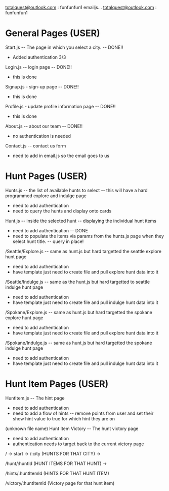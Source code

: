 totalquest@outlook.com : funfunfun1
emailjs... totalquest@outlook.com : funfunfun1

# General Pages (USER)

Start.js -- The page in which you select a city. -- DONE!!
- Added authentication 3/3

Login.js -- login page -- DONE!!
- this is done

Signup.js - sign-up page -- DONE!!
- this is done

Profile.js - update profile information page -- DONE!!
- this is done

About.js -- about our team -- DONE!!
- no authentication is needed

Contact.js -- contact us form 
- need to add in email.js so the email goes to us

# Hunt Pages (USER)

Hunts.js -- the list of available hunts to select -- this will have a hard programmed explore and indulge page
- need to add authentication 
- need to query the hunts and display onto cards

Hunt.js -- inside the selected hunt -- displaying the individual hunt items 
- need to add authentication -- DONE
- need to populate the items via params from the hunts.js page when they select hunt title. -- query in place!

/Seattle/Explore.js -- same as hunt.js but hard targetted the seattle explore hunt page 
- need to add authentication
- have template just need to create file and pull explore hunt data into it 

/Seattle/Indulge.js -- same as the hunt.js but hard targetted to seattle indulge hunt page
- need to add authentication
- have template just need to create file and pull indulge hunt data into it 

/Spokane/Explore.js -- same as hunt.js but hard targetted the spokane explore hunt page
- need to add authentication
- have template just need to create file and pull explore hunt data into it 

/Spokane/Indulge.js -- same as hunt.js but hard targetted the spokane indulge hunt page
- need to add authentication
- have template just need to create file and pull indulge hunt data into it 

# Hunt Item Pages (USER)

HuntItem.js -- The hint page 
- need to add authentication 
- need to add a flow of hints
    -- remove points from user and set their show hint value to true for which hint they are on

(unknown file name) Hunt Item Victory -- The hunt victory page
- need to add authentication 
- authentication needs to target back to the current victory page


/  -> start -> /:city (HUNTS FOR THAT CITY) ->

/hunt/:huntId (HUNT ITEMS FOR THAT HUNT) ->

/hints/:huntItemId (HINTS FOR THAT HUNT ITEM)

/victory/:huntItemId (Victory page for that hunt item)

